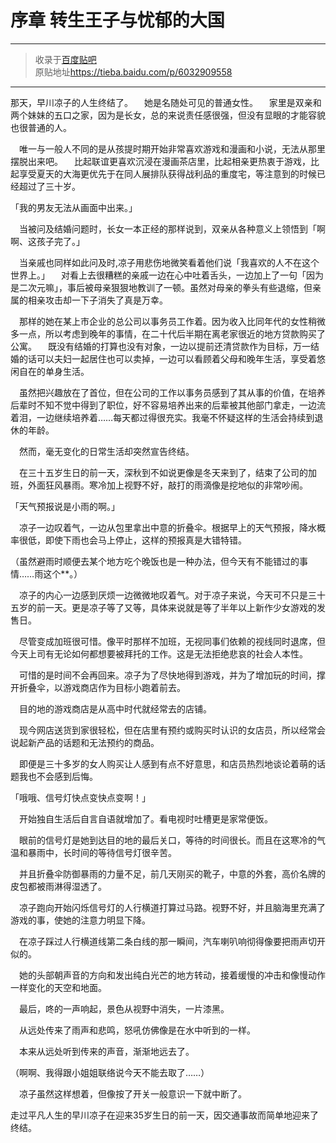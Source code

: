 # 序章 转生王子与忧郁的大国

---

> 收录于[百度贴吧](https://tieba.baidu.com/f?kw=转生王子)  
> 原贴地址<https://tieba.baidu.com/p/6032909558>

---

那天，早川凉子的人生终结了。
　她是名随处可见的普通女性。
　家里是双亲和两个妹妹的五口之家，因为是长女，总的来说责任感很强，但没有显眼的才能容貌也很普通的人。

　唯一与一般人不同的是从孩提时期开始非常喜欢游戏和漫画和小说，无法从那里摆脱出来吧。
　比起联谊更喜欢沉浸在漫画茶店里，比起相亲更热衷于游戏，比起享受夏天的大海更优先于在同人展排队获得战利品的重度宅，等注意到的时候已经超过了三十岁。

「我的男友无法从画面中出来。」

　当被问及结婚问题时，长女一本正经的那样说到，双亲从各种意义上领悟到「啊啊、这孩子完了。」

　当亲戚也同样如此问及时,凉子用悲伤地微笑看着他们说「我喜欢的人不在这个世界上。」
　对看上去很糟糕的亲戚一边在心中吐着舌头，一边加上了一句「因为是二次元嘛」，事后被母亲狠狠地教训了一顿。虽然对母亲的拳头有些退缩，但亲属的相亲攻击却一下子消失了真是万幸。

　那样的她在某上市企业的总公司以事务员工作着。因为收入比同年代的女性稍微多一点，所以考虑到晚年的事情，在二十代后半期在离老家很近的地方贷款购买了公寓。
　既没有结婚的打算也没有对象，一边以提前还清贷款作为目标，万一结婚的话可以夫妇一起居住也可以卖掉，一边可以看顾着父母和晚年生活，享受着悠闲自在的单身生活。

　虽然把兴趣放在了首位，但在公司的工作以事务员感到了其从事的价值，在培养后辈时不知不觉中得到了职位，好不容易培养出来的后辈被其他部门拿走，一边流着泪，一边继续培养着……每天都过得很充实。我毫不怀疑这样的生活会持续到退休的年龄。

　然而，毫无变化的日常生活却突然宣告终结。

　在三十五岁生日的前一天，深秋到不如说更像是冬天来到了，结束了公司的加班，外面狂风暴雨。寒冷加上视野不好，敲打的雨滴像是挖地似的非常吵闹。

「天气预报说是小雨的啊。」

　凉子一边叹着气，一边从包里拿出中意的折叠伞。根据早上的天气预报，降水概率很低，即使下雨也会马上停止，这样的预报真是大错特错。

（虽然避雨时顺便去某个地方吃个晚饭也是一种办法，但今天有不能错过的事情……雨这个**。）

　凉子的内心一边感到厌烦一边微微地叹着气。对于凉子来说，今天可不只是三十五岁的前一天。更是凉子等了又等，具体来说就是等了半年以上新作少女游戏的发售日。

　尽管变成加班很可惜。像平时那样不加班，无视同事们依赖的视线同时退席，但今天上司有无论如何都想要被拜托的工作。这是无法拒绝悲哀的社会人本性。

　可惜的是时间不会再回来。凉子为了尽快地得到游戏，并为了增加玩的时间，撑开折叠伞，以游戏商店作为目标小跑着前去。

　目的地的游戏商店是从高中时代就经常去的店铺。

　现今网店送货到家很轻松，但在店里有预约或购买时认识的女店员，所以经常会说起新产品的话题和无法预约的商品。

　即便是三十多岁的女人购买让人感到有点不好意思，和店员热烈地谈论着萌的话题我也不会感到后悔。

「哦哦、信号灯快点变快点变啊！」

　开始独自生活后自言自语就增加了。看电视时吐槽更是家常便饭。

　眼前的信号灯是她到达目的地的最后关口，等待的时间很长。而且在这寒冷的气温和暴雨中，长时间的等待信号灯很辛苦。

　并且折叠伞防御暴雨的力量不足，前几天刚买的靴子，中意的外套，高价名牌的皮包都被雨淋得湿透了。

　凉子跑向开始闪烁信号灯的人行横道打算过马路。视野不好，并且脑海里充满了游戏的事，使她的注意力明显下降。

　在凉子踩过人行横道线第二条白线的那一瞬间，汽车喇叭响彻得像要把雨声切开似的。

　她的头部朝声音的方向和发出纯白光芒的地方转动，接着缓慢的冲击和像慢动作一样变化的天空和地面。

　最后，咚的一声响起，景色从视野中消失，一片漆黑。

　从远处传来了雨声和悲鸣，怒吼仿佛像是在水中听到的一样。

　本来从远处听到传来的声音，渐渐地远去了。

（啊啊、我得跟小姐姐联络说今天不能去取了……）

　凉子虽然这样想着，但像按了开关一般意识一下就中断了。

走过平凡人生的早川凉子在迎来35岁生日的前一天，因交通事故而简单地迎来了终结。
